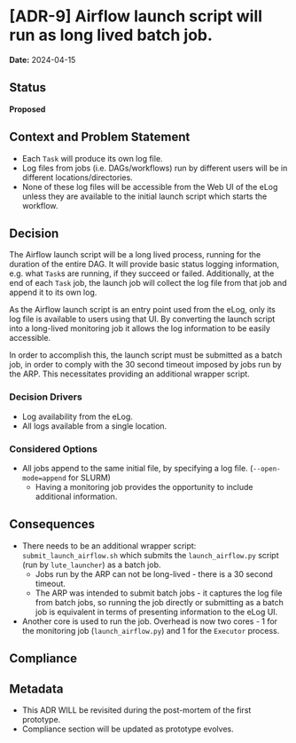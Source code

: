 # [ADR-9] Airflow launch script will run as long lived batch job.

**Date:** 2024-04-15

## Status
**Proposed**

## Context and Problem Statement
- Each `Task` will produce its own log file.
- Log files from jobs (i.e. DAGs/workflows) run by different users will be in different locations/directories.
- None of these log files will be accessible from the Web UI of the eLog unless they are available to the initial launch script which starts the workflow.

## Decision
The Airflow launch script will be a long lived process, running for the duration of the entire DAG. It will provide basic status logging information, e.g. what `Task`s are running, if they succeed or failed. Additionally, at the end of each `Task` job, the launch job will collect the log file from that job and append it to its own log.

As the Airflow launch script is an entry point used from the eLog, only its log file is available to users using that UI. By converting the launch script into a long-lived monitoring job it allows the log information to be easily accessible.

In order to accomplish this, the launch script must be submitted as a batch job, in order to comply with the 30 second timeout imposed by jobs run by the ARP. This necessitates providing an additional wrapper script.

### Decision Drivers
* Log availability from the eLog.
* All logs available from a single location.

### Considered Options
* All jobs append to the same initial file, by specifying a log file. (`--open-mode=append` for SLURM)
  * Having a monitoring job provides the opportunity to include additional information.

## Consequences
* There needs to be an additional wrapper script: `submit_launch_airflow.sh` which submits the `launch_airflow.py` script (run by `lute_launcher`) as a batch job.
  * Jobs run by the ARP can not be long-lived - there is a 30 second timeout.
  * The ARP was intended to submit batch jobs - it captures the log file from batch jobs, so running the job directly or submitting as a batch job is equivalent in terms of presenting information to the eLog UI.
* Another core is used to run the job. Overhead is now two cores - 1 for the monitoring job (`launch_airflow.py`) and 1 for the `Executor` process. 

## Compliance


## Metadata
- This ADR WILL be revisited during the post-mortem of the first prototype.
- Compliance section will be updated as prototype evolves.
